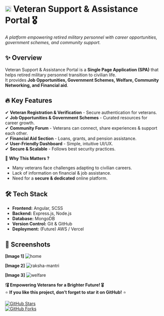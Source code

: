 # <img src="https://upload.wikimedia.org/wikipedia/en/4/41/Flag_of_India.svg" width="20px"> Veteran Support & Assistance Portal 🎖️    
 
*A platform empowering retired military personnel with career opportunities, government schemes, and community support.*  

## ✨ **Overview**
Veteran Support & Assistance Portal is a **Single Page Application (SPA)** that helps retired military personnel transition to civilian life.<br> 
It provides **Job Opportunities, Government Schemes, Welfare, Community Networking, and Financial aid**.  

## 🔥 **Key Features**
✔ **Veteran Registration & Verification** - Secure authentication for veterans.  
✔ **Job Opportunities & Government Schemes** - Curated resources for career growth.  
✔ **Community Forum** - Veterans can connect, share experiences & support each other.  
✔ **Financial Aid Section** - Loans, grants, and pension assistance.  
✔ **User-Friendly Dashboard** - Simple, intuitive UI/UX.  
✔ **Secure & Scalable** - Follows best security practices.  

🎯 **Why This Matters ?**  
- Many veterans face challenges adapting to civilian careers.  
- Lack of information on financial & job assistance.  
- Need for a **secure & dedicated** online platform.

## 🛠 **Tech Stack**
- **Frontend:** Angular, SCSS  
- **Backend:** Express.js, Node.js  
- **Database:** MongoDB  
- **Version Control:** Git & GitHub  
- **Deployment:** (Future) AWS / Vercel

## 📸 **Screenshots** 
**[Image 1]** ![home](https://github.com/user-attachments/assets/8ce119ce-b2af-40be-93f4-3e9959841bc7)

**[Image 2]** ![raksha-mantri](https://github.com/user-attachments/assets/0ad01cd2-f3ab-4620-bb92-eee5ca3b3891)

**[Image 3]** ![welfare](https://github.com/user-attachments/assets/b817726b-d71d-4b6f-a6dc-36c0404a7074)

!**🎖️ Empowering Veterans for a Brighter Future! 🎖️**<br>
⭐ **If you like this project, don’t forget to star it on GitHub!** ⭐<br>  

[![GitHub Stars](https://img.shields.io/github/stars/Sandhya-1401/Veteran-Support-Portal?style=social)](https://github.com/Sandhya-1401/Veteran-Support-Portal)  
[![GitHub Forks](https://img.shields.io/github/forks/Sandhya-1401/Veteran-Support-Portal?style=social)](https://github.com/Sandhya-1401/Veteran-Support-Portal)  
